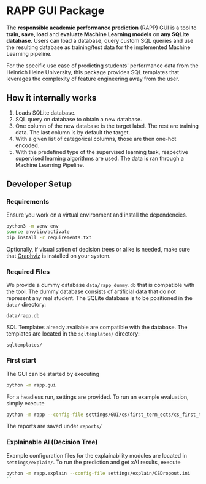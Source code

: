 # RAPP GUI Package

The **responsible academic performance prediction** (RAPP) GUI is a tool to **train, save, load** and **evaluate Machine Learning models** on **any SQLite database**. Users can load a database, query custom SQL queries and use the resulting database as training/test data for the implemented Machine Learning pipeline.

For the specific use case of predicting students' performance data from the Heinrich Heine University, this package provides SQL templates that leverages the complexity of feature engineering away from the user.

## How it internally works

1. Loads SQLite database.
2. SQL query on database to obtain a new database.
3. One column of the new database is the target label. The rest are training data. The last column is by default the target.
4. With a given list of categorical columns, those are then one-hot encoded.
5. With the predefined type of the supervised learning task, respective supervised learning algorithms are used. The data is ran through a Machine Learning Pipeline.

## Developer Setup

### Requirements

Ensure you work on a virtual environment and install the dependencies.

```bash
python3 -m venv env
source env/bin/activate
pip install -r requirements.txt
```

Optionally, if visualisation of decision trees or alike is needed,
make sure that [Graphviz](https://graphviz.org/download/) is installed on your
system.

### Required Files

We provide a dummy database `data/rapp_dummy.db` that is compatible with the tool.
The dummy database consists of artificial data that do not represent any real student.
The SQLite database is to be positioned in the `data/` directory:

```tree
data/rapp.db
```

SQL Templates already available are compatible with the database. The templates are located in the `sqltemplates/` directory:

```tree
sqltemplates/
```

### First start

The GUI can be started by executing

```bash
python -m rapp.gui
```

For a headless run, settings are provided. To run an example evaluation, simply execute

```bash
python -m rapp --config-file settings/GUI/cs/first_term_ects/cs_first_term_ects_3_dropout.ini
```

The reports are saved under `reports/`


### Explainable AI (Decision Tree)

Example configuration files for the explainability modules are located in `settings/explain/`. To run the prediction and get xAI results, execute

```bash
python -m rapp.explain --config-file settings/explain/CSDropout.ini
``

